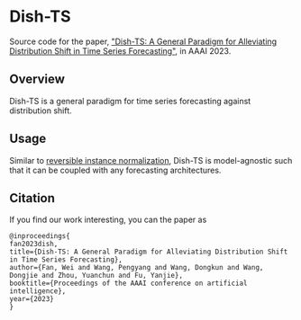 # Dish-TS

Source code for the paper,
["Dish-TS: A General Paradigm for Alleviating Distribution Shift in Time Series Forecasting"](https://arxiv.org/abs/2302.14829),
in AAAI 2023.

## Overview
Dish-TS is a general paradigm for time series forecasting against distribution shift.

## Usage
Similar to [reversible instance normalization](https://openreview.net/forum?id=cGDAkQo1C0p), Dish-TS is model-agnostic such that it can be coupled with any forecasting architectures.

## Citation
If you find our work interesting, you can the paper as

```text
@inproceedings{
fan2023dish,
title={Dish-TS: A General Paradigm for Alleviating Distribution Shift in Time Series Forecasting},
author={Fan, Wei and Wang, Pengyang and Wang, Dongkun and Wang, Dongjie and Zhou, Yuanchun and Fu, Yanjie},
booktitle={Proceedings of the AAAI conference on artificial intelligence},
year={2023}
}
```
